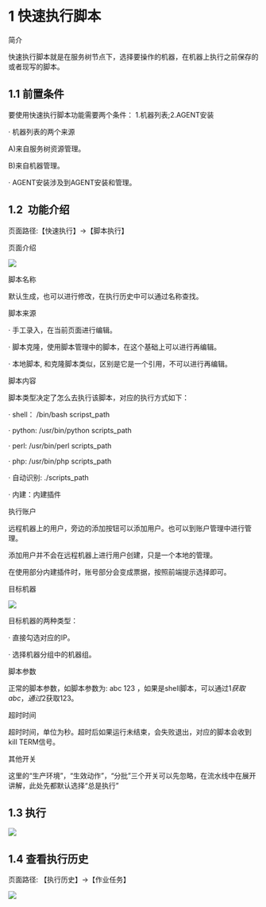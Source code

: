 
# 1 快速执行脚本

简介

快速执行脚本就是在服务树节点下，选择要操作的机器，在机器上执行之前保存的或者现写的脚本。

## 1.1 前置条件

要使用快速执行脚本功能需要两个条件： 1.机器列表;2.AGENT安装

· 机器列表的两个来源

A)来自服务树资源管理。

B)来自机器管理。

· AGENT安装涉及到AGENT安装和管理。

## 1.2  功能介绍

页面路径:【快速执行】->【脚本执行】

页面介绍

![](/attachments/20250706231920_wps64.jpg)

脚本名称

默认生成，也可以进行修改，在执行历史中可以通过名称查找。

脚本来源

· 手工录入，在当前页面进行编辑。

· 脚本克隆，使用脚本管理中的脚本，在这个基础上可以进行再编辑。

· 本地脚本, 和克隆脚本类似，区别是它是一个引用，不可以进行再编辑。

脚本内容

脚本类型决定了怎么去执行该脚本，对应的执行方式如下：

· shell： /bin/bash scripst_path

· python: /usr/bin/python scripts_path

· perl: /usr/bin/perl scripts_path

· php: /usr/bin/php scripts_path

· 自动识别: ./scripts_path

· 内建：内建插件

执行账户

远程机器上的用户，旁边的添加按钮可以添加用户。也可以到账户管理中进行管理。

添加用户并不会在远程机器上进行用户创建，只是一个本地的管理。

在使用部分内建插件时，账号部分会变成票据，按照前端提示选择即可。

目标机器

![](/attachments/20250706231920_wps65.jpg)

目标机器的两种类型：

· 直接勾选对应的IP。

· 选择机器分组中的机器组。

脚本参数

正常的脚本参数，如脚本参数为: abc 123 ，如果是shell脚本，可以通过$1 获取abc，通过$2获取123。

超时时间

超时时间，单位为秒。超时后如果运行未结束，会失败退出，对应的脚本会收到kill TERM信号。

其他开关

这里的“生产环境”，“生效动作”，“分批”三个开关可以先忽略，在流水线中在展开讲解，此处先都默认选择“总是执行”

## 1.3 执行

![](/attachments/20250706231920_wps66.jpg)

## 1.4 查看执行历史

页面路径: 【执行历史】->【作业任务】

![](/attachments/20250706231920_wps67.jpg)